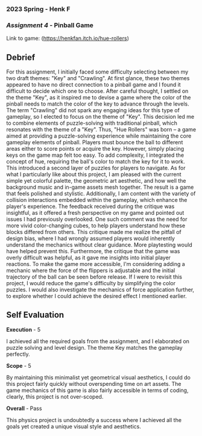 ### **2023 Spring** - Henk F
### *Assignment 4* - Pinball Game
Link to game: (https://henkfan.itch.io/hue-rollers)


## **Debrief**

For this assignment, I initially faced some difficulty selecting between my two draft themes: "Key" and "Crawling". At first glance, these two themes appeared to have no direct connection to a pinball game and I found it difficult to decide which one to choose. After careful thought, I settled on the theme "Key", as it inspired me to devise a game where the color of the pinball needs to match the color of the key to advance through the levels. The term "Crawling" did not spark any engaging ideas for this type of gameplay, so I elected to focus on the theme of "Key".
This decision led me to combine elements of puzzle-solving with traditional pinball, which resonates with the theme of a "Key". Thus, "Hue Rollers" was born – a game aimed at providing a puzzle-solving experience while maintaining the core gameplay elements of pinball. Players must bounce the ball to different areas either to score points or acquire the key. However, simply placing keys on the game map felt too easy. To add complexity, I integrated the concept of hue, requiring the ball's color to match the key for it to work. This introduced a second layer of puzzles for players to navigate.
As for what I particularly like about this project, I am pleased with the current simple yet colorful palette, the geometric art aesthetic, and how well the background music and in-game assets mesh together. The result is a game that feels polished and stylistic. Additionally, I am content with the variety of collision interactions embedded within the gameplay, which enhance the player's experience.
The feedback received during the critique was insightful, as it offered a fresh perspective on my game and pointed out issues I had previously overlooked. One such comment was the need for more vivid color-changing cubes, to help players understand how these blocks differed from others. This critique made me realize the pitfall of design bias, where I had wrongly assumed players would inherently understand the mechanics without clear guidance. More playtesting would have helped prevent this.
Furthermore, the critique that the game was overly difficult was helpful, as it gave me insights into initial player reactions. To make the game more accessible, I'm considering adding a mechanic where the force of the flippers is adjustable and the initial trajectory of the ball can be seen before release.
If I were to revisit this project, I would reduce the game's difficulty by simplifying the color puzzles. I would also investigate the mechanics of force application further, to explore whether I could achieve the desired effect I mentioned earlier.





## **Self Evaluation**

**Execution** - 5

I achieved all the required goals from the assignment, and I elaborated on puzzle solving and level design. The theme Key matches the gameplay perfectly.

**Scope**  - 5

By maintaining this minimalist yet geometrical visual aesthetics, I could do this project fairly quickly without overspending time on art assets. The game mechanics of this game is also fairly accessible in terms of coding, clearly, this project is not over-scoped.

**Overall** - Pass

This physics project is undoubtedly a success where I achieved all the goals yet created a unique visual style and aesthetics.